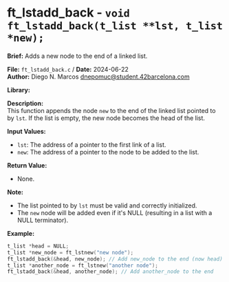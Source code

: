 # ft_lstadd_back - `void ft_lstadd_back(t_list **lst, t_list *new);`

**Brief:**
Adds a new node to the end of a linked list.

**File:** `ft_lstadd_back.c` / **Date:** 2024-06-22  
**Author:** Diego N. Marcos <dnepomuc@student.42barcelona.com>

**Library:**



**Description:**  
This function appends the node `new` to the end of the linked list pointed to by `lst`.  If the list is empty, the new node becomes the head of the list. 

**Input Values:**  
* `lst`: The address of a pointer to the first link of a list.
* `new`: The address of a pointer to the node to be added to the list.

**Return Value:**  
* None.

**Note:**  
-  The list pointed to by `lst` must be valid and correctly initialized.  
-  The `new` node will be added even if it's NULL (resulting in a list with a NULL terminator).

**Example:**  
```c
t_list *head = NULL;
t_list *new_node = ft_lstnew("new node");
ft_lstadd_back(&head, new_node); // Add new_node to the end (now head)
t_list *another_node = ft_lstnew("another node");
ft_lstadd_back(&head, another_node); // Add another_node to the end
